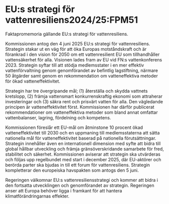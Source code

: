 # EU:s strategi för vattenresiliens2024/25:FPM51

Faktapromemoria gällande EU:s strategi för vattenresiliens.

Kommissionen antog den 4 juni 2025 EU:s strategi för vattenresiliens. Strategin stakar ut en väg för att öka Europas motståndskraft och är förankrad i den vision för 2050 om ett vattenresilient EU som tillhandhåller vattensäkerhet för alla. Visionen lades fram av EU vid FN:s vattenkonferens 2023. Strategin syftar till att stödja medlemsstater i en mer effektiv vattenförvaltning genom genomförandet av befintlig lagstiftning, närmare 50 åtgärder samt genom en rekommendation om vatteneffektiva metoder för ökad vatteneffektivitet.

Strategin har tre övergripande mål; (1) återställa och skydda vattnets kretslopp, (2) främja vattensmart konkurrenskraftig ekonomi som attraherar investeringar och (3) säkra rent och prisvärt vatten för alla. Den vägledande principen är vatteneffektivitet först. Kommissionen har därför publicerat rekommendationer om vatteneffektiva metoder som bland annat omfattar vattenbalanser, lagring, fördelning och kompetens.

Kommissionen föreslår ett EU-mål om åtminstone 10 procent ökad vatteneffektivitet till 2030 och en uppmaning till medlemsstaterna att sätta nationella mål för vatteneffektivitet baserad på nationella förutsättningar. Strategin innehåller även en internationell dimension med syfte att bidra till global hållbar utveckling och främja gränsöverskridande samarbete för fred, stabilitet och säkerhet. Kommissionen aviserar att strategin ska utvärderas och följas upp regelbundet med start i december 2025, där EU-aktörer och berörda parter ska bjudas in till ett forum för vattenresiliens. Strategin kompletterar den europeiska havspakten som antogs den 5 juni.

Regeringen välkomnar EU:s vattenresiliensstrategi och kommer att bidra i den fortsatta utvecklingen och genomförandet av strategin. Regeringen anser att Europa behöver ligga i framkant för att hantera klimatförändringarnas effekter.
